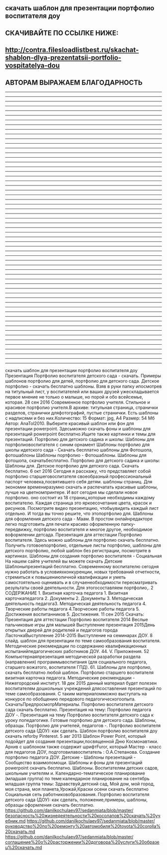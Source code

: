 скачать шаблон для презентации портфолио воспитателя доу
--------------------------------------------------
СКАЧИВАЙТЕ ПО ССЫЛКЕ НИЖЕ:
--------------------------------------------------
http://contra.filesloadlistbest.ru/skachat-shablon-dlya-prezentatsii-portfolio-vospitatelya-dou
--------------------------------------------------
АВТОРАМ ВЫРАЖАЕМ БЛАГОДАРНОСТЬ
--------------------------------------------------
--------------------------------------------------
--------------------------------------------------
--------------------------------------------------
--------------------------------------------------
--------------------------------------------------
--------------------------------------------------
--------------------------------------------------
--------------------------------------------------
--------------------------------------------------
--------------------------------------------------
--------------------------------------------------
--------------------------------------------------
--------------------------------------------------
--------------------------------------------------
--------------------------------------------------
--------------------------------------------------
--------------------------------------------------
--------------------------------------------------
--------------------------------------------------
--------------------------------------------------
--------------------------------------------------
--------------------------------------------------
--------------------------------------------------
--------------------------------------------------
--------------------------------------------------
--------------------------------------------------
--------------------------------------------------
--------------------------------------------------
--------------------------------------------------
--------------------------------------------------
--------------------------------------------------
--------------------------------------------------
--------------------------------------------------
--------------------------------------------------
--------------------------------------------------
--------------------------------------------------
--------------------------------------------------
--------------------------------------------------
--------------------------------------------------
--------------------------------------------------
--------------------------------------------------
--------------------------------------------------
--------------------------------------------------
--------------------------------------------------
--------------------------------------------------
--------------------------------------------------
--------------------------------------------------
--------------------------------------------------
--------------------------------------------------
--------------------------------------------------
--------------------------------------------------
--------------------------------------------------
--------------------------------------------------
--------------------------------------------------
--------------------------------------------------
--------------------------------------------------
--------------------------------------------------
--------------------------------------------------
--------------------------------------------------
скачать шаблон для презентации портфолио воспитателя доу Презентация Портфолио воспитателя детского сада - скачать. Примеры шаблонов портфолио для детей, портфолио для детского сада. Детское портфолио - скачать бесплатно шаблоны.  Взяв в руки папку ипосмотрев на титульный лист, у воспитателей или ваших друзей ужескладывается первое мнение не только о малыше, но порой и обо всейсемье, которая. 28 сен 2016  Современное портфолио учителя. Стильное и красивое портфолио учителя.В архиве: титульная страница, странички разделов, странички дляфотографий, пустые странички. Есть шаблоны с надписями и без них.Количество: 15  Формат: jpg, А4  Размер: 54 Мб Автор: AnaTol2010. Выберите красивый шаблон или фон для презентации powerpoint. Здесьможно скачать фоны и шаблоны для презентаций powerpoint бесплатно.Ищите также картинки и темы для презентаций. Портфолио для детского садика и школы: Шаблоны для портфолиовоспитателя с синим орнамент  Шаблоны портфолио для школы идетского сада - Скачать бесплатно шаблоны для Фотошопа, фотошаблоны Шаблоны портфолио - Фотошаблоны. Шаблоны для фотошопа, скачатьбесплатно. Портфолио для детского садика и школы: Шаблоны для. Детское портфолио для детского сада. Скачать бесплатно. 6 окт 2016  Сегодня я расскажу, что представляет собой портфолио старшеговоспитателя  своеобразный профессиональный паспорт человека,посвятившего себя детям.  шаблоны страниц. Для экономии времениразумно скачать и распечатать красивые шаблоны, лучше на цветномпринтере. И вот сегодня мы сделали новое портфолио. оно состоит из 18 страниц,которые необходимы каждому воспитателю. Каждая страница это яркоесочетание цвета, красок и рисунков. Посмотрите видео презентацию, чтобыувидеть каждый лист отдельно. И тогда вы точно решите, что этопортфолио для. Шаблоны для оформления детского сада - Маам. В простом онлайнредакторе легко подготовить для печати красиво оформленную папку-передвижку, портфолио воспитателя и многое другое, необходимое воформлении детсада. Презентация для аттестации Портфолио воспитателя. Здесь можно шаблоны для портфолио скачать бесплатно. Получить готовоепортфолио, отдельные листы портфолио, шаблоны для детского портфолио, любой шаблон без регистрации, посмотрите в картинках. Шаблоны для создания портфолио воспитателя - Социальная
На нашем сайте учителей вы можете скачать Детские Шаблоныпрезентаций бесплатно. Современному воспитателю сегодня нужно работать в условияхконкуренции, новых требований отчетности, стремиться к повышениюличной квалификации и уметь самостоятельно оценивать и в случаенеобходимости пересматривать результаты своей деятельности. Для этогосоставляем портфолио,. 2 СОДЕРЖАНИЕ 1. Визитная карточка педагога 1. Визитная карточкапедагога 2. Документы 2. Документы 3. Методическая деятельность педагога3. Методическая деятельность педагога 4. Творческие работы педагога 4.Творческие работы педагога 5. Достижения воспитанников 5. Достижения. 11 сен 2015  Скачать: Презентация для аттестации Портфолио воспитателя  2014 Веслые пальчиковые игры для малышей Выступление презентация 2015День открытых дверей для родителей и педагогов города ЛасточкаВыступление 2014-2015 Выступление на семинарах ДОУ. 8 слайд. шаблон для презентации по теме самообразования воспитателя. Методические рекомендации по содержанию квалификационных испытанийпедагогических работников ДОУ. 44. V. Приложения. 52  Компьютернаяпрезентация методической разработки раздела (направления) программывоспитания (для социального педагога, старшего вожатого, воспитателя ГПД). 61. Шаблоны для портфолио, скачать бесплатно любой шаблон. Портфолио старшего воспитателя  визитная карточка педагога. Методические рекомендации - Нижегородский институт. 18 дек 2015  данный материал будет полезен воспитателям дошкольных учреждений длясоставления презентаций по теме самообразования. С таким материаломможно выступать на конкурсе по обобщению передового педагогическогоопыта. СкачатьПредпросмотрМатериалы. Портфолио воспитателя детского сада скачать бесплатно. Презентация на тему: Портфолио педагога ДОУ  -. Презентация на тему Портфолио воспитателя детского сада к уроку попедагогике.
Готовые портфолио для детского сада. Шаблоны, образцы. Портфолио для учителей, педагогов -. Портфолио воспитателя детского сада (ДОУ): как сделать. Шаблон портфолио воспитателя доу скачать  reforby  Pinterest. 5 авг 2013  Шаблон Power Point, который подойдет для создания презентации,посвященной Дню Космонавтики. Архив с шаблоном также содержит шрифтFuror, который  Мастер - класс для педагогов ДОУ, подготовилавоспитатель : О.А.Степанова. Создание портфолио педагога ДОУ. Детские - Шаблоны презентаций - Сообщество взаимопомощи. Шаблоны и фоны для презентаций powerpoint скачать бесплатно. Шаблоны. Воспитателям детских садов, школьным учителям и. Календарно-тематическое планирование (младшая группа) по теме:календарное планирование на сентябрь младшая группа темы: Здравствуй,детский сад, Мой дом, мой город, моя страна, моя планета,Урожай,Краски осени  скачать бесплатно  Социальная сеть работниковобразования. Портфолио воспитателя детского сада (ДОУ): как сделать, положение,примеры, шаблоны, образцы оформления скачать бесплатно.
https://github.com/danilkochulaev97/sedanmiata/blob/master/безопасность%20жизнедеятельности%20косолапов%20скачать%20учебник.md
https://github.com/danilkochulaev97/sedanmiata/blob/master/руководство%20по%20ремонту%20автомобиля%20toyota%20corolla%20скачать.md
https://github.com/danilkochulaev97/sedanmiata/blob/master/соглашение%20о%20расторжении%20договора%20услуги%20образец%20скачать.md